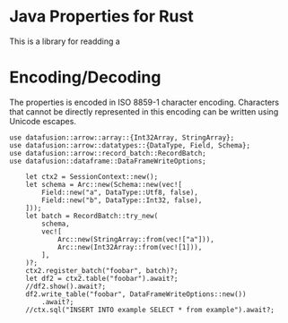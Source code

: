 # Java Properties for Rust

This is a library for readding a

# Encoding/Decoding

The properties is encoded in ISO 8859-1 character encoding. Characters that
cannot be directly represented in this encoding can be written using Unicode
escapes.




```
use datafusion::arrow::array::{Int32Array, StringArray};
use datafusion::arrow::datatypes::{DataType, Field, Schema};
use datafusion::arrow::record_batch::RecordBatch;
use datafusion::dataframe::DataFrameWriteOptions;

    let ctx2 = SessionContext::new();
    let schema = Arc::new(Schema::new(vec![
        Field::new("a", DataType::Utf8, false),
        Field::new("b", DataType::Int32, false),
    ]));
    let batch = RecordBatch::try_new(
        schema,
        vec![
            Arc::new(StringArray::from(vec!["a"])),
            Arc::new(Int32Array::from(vec![1])),
        ],
    )?;
    ctx2.register_batch("foobar", batch)?;
    let df2 = ctx2.table("foobar").await?;
    //df2.show().await?;
    df2.write_table("foobar", DataFrameWriteOptions::new())
        .await?;
    //ctx.sql("INSERT INTO example SELECT * from example").await?;
```
